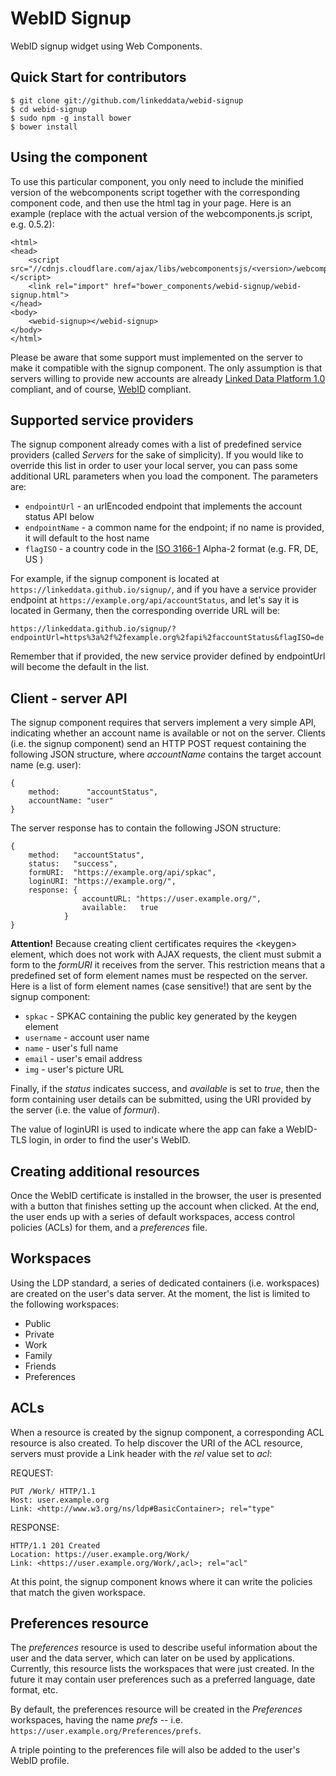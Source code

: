 WebID Signup
============

WebID signup widget using Web Components.

Quick Start for contributors
----------------------------

```
$ git clone git://github.com/linkeddata/webid-signup
$ cd webid-signup
$ sudo npm -g install bower
$ bower install
```

Using the component
-------------------

To use this particular component, you only need to include the minified version of the webcomponents script together with the corresponding component code, and then use the html tag in your page. Here is an example (replace with the actual version of the webcomponents.js script, e.g. 0.5.2):

```
<html>
<head>
	<script src="//cdnjs.cloudflare.com/ajax/libs/webcomponentsjs/<version>/webcomponents.min.js"></script>
	<link rel="import" href="bower_components/webid-signup/webid-signup.html">
</head>
<body>
	<webid-signup></webid-signup>
</body>
</html>
```

Please be aware that some support must implemented on the server to make it compatible with the signup component. The only assumption is that servers willing to provide new accounts are already [Linked Data Platform 1.0](http://www.w3.org/TR/ldp/) compliant, and of course, [WebID](www.w3.org/2005/Incubator/webid/spec/identity/) compliant.

Supported service providers
---------------------------

The signup component already comes with a list of predefined service providers (called *Servers* for the sake of simplicity). If you would like to override this list in order to user your local server, you can pass some additional URL parameters when you load the component. The parameters are:
 * ```endpointUrl``` - an urlEncoded endpoint that implements the account status API below
 * ```endpointName``` - a common name for the endpoint; if no name is provided, it will default to the host name
 * ```flagISO``` - a country code in the [ISO 3166-1](https://en.wikipedia.org/wiki/ISO_3166-1) Alpha-2 format (e.g. FR, DE, US )

For example, if the signup component is located at ```https://linkeddata.github.io/signup/```, and if you have a service provider endpoint at ```https://example.org/api/accountStatus```, and let's say it is located in Germany, then the corresponding override URL will be:

```
https://linkeddata.github.io/signup/?endpointUrl=https%3a%2f%2fexample.org%2fapi%2faccountStatus&flagISO=de
```

Remember that if provided, the new service provider defined by endpointUrl will become the default in the list.

Client - server API
-------------------

The signup component requires that servers implement a very simple API, indicating whether an account name is available or not on the server. Clients (i.e. the signup component) send an HTTP POST request containing the following JSON structure, where *accountName* contains the target account name (e.g. user):

```
{
	method:		 "accountStatus",
	accountName: "user"
}
```

The server response has to contain the following JSON structure:

```
{
	method:   "accountStatus",
	status:	  "success",
	formURI:  "https://example.org/api/spkac",
	loginURI: "https://example.org/",
	response: {
				accountURL: "https://user.example.org/",
				available:	 true
			}
}
```

**Attention!** Because creating client certificates requires the &lt;keygen&gt; element, which does not work with AJAX requests, the client must submit a form to the *formURI* it receives from the server. This restriction means that a predefined set of form element names must be respected on the server. Here is a list of form element names  (case sensitive!) that are sent by the signup component:

 * ```spkac``` - SPKAC containing the public key generated by the keygen element
 * ```username``` - account user name
 * ```name``` - user's full name
 * ```email``` - user's email address
 * ```img``` - user's picture URL

Finally, if the *status* indicates success, and *available* is set to *true*, then the form containing user details can be submitted, using the URI provided by the server (i.e. the value of *formuri*).

The value of loginURI is used to indicate where the app can fake a WebID-TLS login, in order to find the user's WebID.

Creating additional resources
-----------------------------

Once the WebID certificate is installed in the browser, the user is presented with a button that finishes setting up the account when clicked. At the end, the user ends up with a series of default workspaces, access control policies (ACLs) for them, and a *preferences* file.

Workspaces
----------

Using the LDP standard, a series of dedicated containers (i.e. workspaces) are created on the user's data server. At the moment, the list is limited to the following workspaces:

 * Public
 * Private
 * Work
 * Family
 * Friends
 * Preferences

ACLs
----

When a resource is created by the signup component, a corresponding ACL resource is also created. To help discover the URI of the ACL resource, servers must provide a Link header with the *rel* value set to *acl*:

REQUEST:
```
PUT /Work/ HTTP/1.1
Host: user.example.org
Link: <http://www.w3.org/ns/ldp#BasicContainer>; rel="type"
```

RESPONSE:
```
HTTP/1.1 201 Created
Location: https://user.example.org/Work/
Link: <https://user.example.org/Work/,acl>; rel="acl"
```

At this point, the signup component knows where it can write the policies that match the given workspace.

Preferences resource
--------------------

The *preferences* resource is used to describe useful information about the user and the data server, which can later on be used by applications. Currently, this resource lists the workspaces that were just created. In the future it may contain user preferences such as a preferred language, date format, etc.

By default, the preferences resource will be created in the *Preferences* workspaces, having the name *prefs* -- i.e. ```https://user.example.org/Preferences/prefs```.

A triple pointing to the preferences file will also be added to the user's WebID profile.








